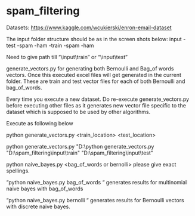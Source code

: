 # spam_filtering

Datasets: 
 https://www.kaggle.com/wcukierski/enron-email-dataset
 

The input folder structure should be as in the screen shots below:
   input
    -test
       -spam
       -ham
    -train
       -spam
       -ham
       
Need to give path till “\input\train” or “\input\test”

generate_vectors.py for generating both Bernoulli and Bag_of words vectors. Once this executed excel files will get generated in the current folder. These are train and test vector files for each of both Bernoulli and bag_of_words.

Every time you execute a new dataset. Do re-execute generate_vectors.py before executing other files as it generates new vector file specific to the dataset which is supposed to be used by other algorithms.

Execute as following below

python generate_vectors.py <train_location> <test_location>

python generate_vectors.py "D:\python generate_vectors.py "D:\spam_filtering\input\train" "D:\spam_filtering\input\test"

python naive_bayes.py <bag_of_words or bernolli> please give exact spellings. 

“python naive_bayes.py bag_of_words “ generates results for multinomial naive bayes with bag_of_words 

“python naive_bayes.py bernolli “ generates results for Bernoulli vectors with discrete naive bayes.

